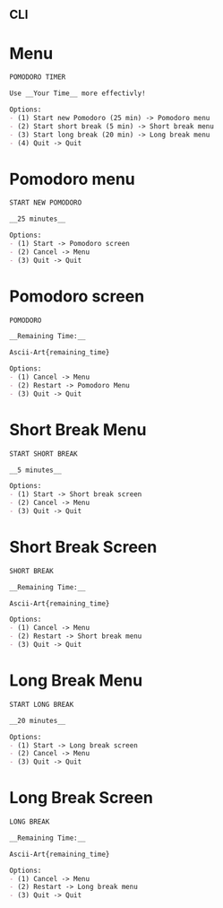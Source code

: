 CLI
----------------
# Menu
```markdown
POMODORO TIMER

Use __Your Time__ more effectivly!

Options:
- (1) Start new Pomodoro (25 min) -> Pomodoro menu
- (2) Start short break (5 min) -> Short break menu
- (3) Start long break (20 min) -> Long break menu
- (4) Quit -> Quit
```

# Pomodoro menu
```markdown
START NEW POMODORO

__25 minutes__

Options:
- (1) Start -> Pomodoro screen
- (2) Cancel -> Menu
- (3) Quit -> Quit
```

# Pomodoro screen
```markdown
POMODORO

__Remaining Time:__

Ascii-Art{remaining_time}

Options:
- (1) Cancel -> Menu
- (2) Restart -> Pomodoro Menu
- (3) Quit -> Quit
```
# Short Break Menu
```markdown
START SHORT BREAK

__5 minutes__

Options:
- (1) Start -> Short break screen
- (2) Cancel -> Menu
- (3) Quit -> Quit
```

# Short Break Screen
```markdown
SHORT BREAK

__Remaining Time:__

Ascii-Art{remaining_time}

Options:
- (1) Cancel -> Menu
- (2) Restart -> Short break menu
- (3) Quit -> Quit
```

# Long Break Menu
```markdown
START LONG BREAK

__20 minutes__

Options:
- (1) Start -> Long break screen
- (2) Cancel -> Menu
- (3) Quit -> Quit
```

# Long Break Screen
```markdown
LONG BREAK

__Remaining Time:__

Ascii-Art{remaining_time}

Options:
- (1) Cancel -> Menu
- (2) Restart -> Long break menu
- (3) Quit -> Quit
```